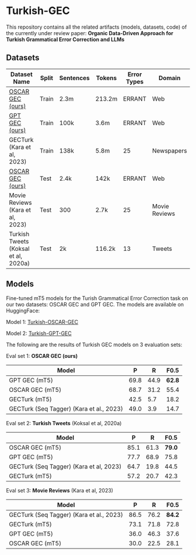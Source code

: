 # Turkish-GEC

This repository contains all the related artifacts (models, datasets, code) of the currently under review paper: **Organic Data-Driven Approach for Turkish Grammatical Error Correction and LLMs**


## Datasets

| Dataset Name                   | Split  | Sentences | Tokens  | Error Types | Domain        |
|--------------------------------|-------|-----------|---------|-------|---------------|
| [OSCAR GEC (ours)](https://huggingface.co/datasets/asimokby/Turkish-OSCAR-GEC)              | Train  | 2.3m       | 213.2m  | ERRANT | Web            |
| [GPT GEC (ours)](https://huggingface.co/datasets/asimokby/Turkish-GPT-GEC)                 | Train  | 100k       | 3.6m    | ERRANT | Web            |
| GECTurk (Kara et al, 2023)     | Train  | 138k       | 5.8m    | 25      | Newspapers     |
| [OSCAR GEC (ours)](https://huggingface.co/datasets/asimokby/Turkish-GEC-Evaluation)               | Test   | 2.4k       | 142k    | ERRANT | Web            |
| Movie Reviews (Kara et al, 2023)     | Test   | 300        | 2.7k    | 25      | Movie Reviews  |
| Turkish Tweets (Koksal et al, 2020a) | Test   | 2k         | 116.2k  | 13      | Tweets          |


## Models

Fine-tuned mT5 models for the Turish Grammatical Error Correction task on our two datasets: OSCAR GEC and GPT GEC. The models are available on HuggingFace:

Model 1: [Turkish-OSCAR-GEC](https://huggingface.co/asimokby/Turkish-OSCAR-GEC-v0)

Model 2: [Turkish-GPT-GEC](https://huggingface.co/asimokby/Turkish-GPT-GEC-v0)

The following are the results of Turkish GEC models on 3 evaluation sets: 

Eval set 1: **OSCAR GEC (ours)**

| Model                                     | P                  | R     | F0.5 |
|--------------------------------------------|--------------------|--------|-------|
| GPT GEC (mT5)                             | 69.8               | 44.9  | **62.8**  |
| OSCAR GEC (mT5)                           | 68.7               | 31.2  | 55.4  |
| GECTurk (mT5)                             | 42.5               | 5.7   | 18.2  |
| GECTurk (Seq Tagger) (Kara et al., 2023)  | 49.0               | 3.9   | 14.7  |

Eval set 2: **Turkish Tweets** (Koksal et al, 2020a)

| Model                                     | P                  | R     | F0.5 |
------- | -------- | -------- | --------
OSCAR GEC (mT5) | 85.1 | 61.3 | **79.0**
GPT GEC (mT5) | 77.7 | 68.9 | 75.8
GECTurk (Seq Tagger) (Kara et al, 2023) | 64.7 | 19.8 | 44.5
GECTurk (mT5) | 57.2 | 20.7 | 42.3

Eval set 3: **Movie Reviews** (Kara et al, 2023)

| Model                                     | P                  | R     | F0.5 |
|---|---|---|---|
| GECTurk (Seq Tagger) (Kara et al., 2023) | 86.5 | 76.2 | **84.2** |
| GECTurk (mT5) | 73.1 | 71.8 | 72.8 |
| GPT GEC (mT5) | 36.0 | 46.3 | 37.6 |
| OSCAR GEC (mT5) | 30.0 | 22.5 | 28.1 |







